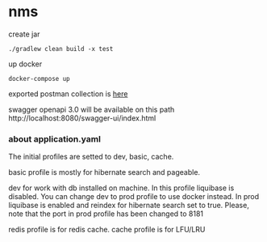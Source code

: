 # nms 
create jar
```
./gradlew clean build -x test
```
up docker
```
docker-compose up
```
exported postman collection is [here](https://github.com/spvik02/nms/blob/3ab0a292990e18aa17a235eb0f140a1fe364e881/src/main/resources/static/clt%20nms.postman_collection.json)

swagger openapi 3.0 will be available on this path http://localhost:8080/swagger-ui/index.html 

### about application.yaml

The initial profiles are setted to dev, basic, cache. 

basic profile is mostly for hibernate search and pageable. 

dev for work with db installed on machine. In this profile liquibase is disabled. You can change dev to prod profile to use docker instead. In prod liquibase is enabled and reindex for hibernate search set to true. Please, note that the port in prod profile has been changed to 8181

redis profile is for redis cache. cache profile is for LFU/LRU
